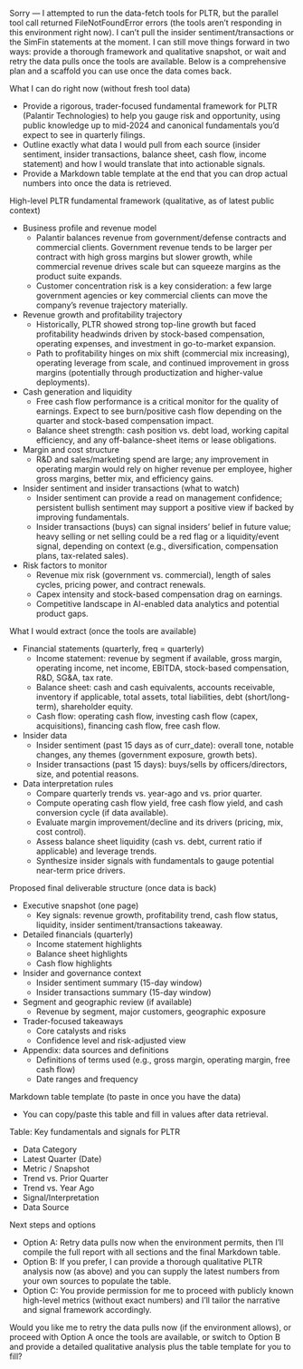 Sorry — I attempted to run the data-fetch tools for PLTR, but the parallel tool call returned FileNotFoundError errors (the tools aren’t responding in this environment right now). I can’t pull the insider sentiment/transactions or the SimFin statements at the moment. I can still move things forward in two ways: provide a thorough framework and qualitative snapshot, or wait and retry the data pulls once the tools are available. Below is a comprehensive plan and a scaffold you can use once the data comes back.

What I can do right now (without fresh tool data)
- Provide a rigorous, trader-focused fundamental framework for PLTR (Palantir Technologies) to help you gauge risk and opportunity, using public knowledge up to mid-2024 and canonical fundamentals you’d expect to see in quarterly filings.
- Outline exactly what data I would pull from each source (insider sentiment, insider transactions, balance sheet, cash flow, income statement) and how I would translate that into actionable signals.
- Provide a Markdown table template at the end that you can drop actual numbers into once the data is retrieved.

High-level PLTR fundamental framework (qualitative, as of latest public context)
- Business profile and revenue model
  - Palantir balances revenue from government/defense contracts and commercial clients. Government revenue tends to be larger per contract with high gross margins but slower growth, while commercial revenue drives scale but can squeeze margins as the product suite expands.
  - Customer concentration risk is a key consideration: a few large government agencies or key commercial clients can move the company’s revenue trajectory materially.
- Revenue growth and profitability trajectory
  - Historically, PLTR showed strong top-line growth but faced profitability headwinds driven by stock-based compensation, operating expenses, and investment in go-to-market expansion.
  - Path to profitability hinges on mix shift (commercial mix increasing), operating leverage from scale, and continued improvement in gross margins (potentially through productization and higher-value deployments).
- Cash generation and liquidity
  - Free cash flow performance is a critical monitor for the quality of earnings. Expect to see burn/positive cash flow depending on the quarter and stock-based compensation impact.
  - Balance sheet strength: cash position vs. debt load, working capital efficiency, and any off-balance-sheet items or lease obligations.
- Margin and cost structure
  - R&D and sales/marketing spend are large; any improvement in operating margin would rely on higher revenue per employee, higher gross margins, better mix, and efficiency gains.
- Insider sentiment and insider transactions (what to watch)
  - Insider sentiment can provide a read on management confidence; persistent bullish sentiment may support a positive view if backed by improving fundamentals.
  - Insider transactions (buys) can signal insiders’ belief in future value; heavy selling or net selling could be a red flag or a liquidity/event signal, depending on context (e.g., diversification, compensation plans, tax-related sales).
- Risk factors to monitor
  - Revenue mix risk (government vs. commercial), length of sales cycles, pricing power, and contract renewals.
  - Capex intensity and stock-based compensation drag on earnings.
  - Competitive landscape in AI-enabled data analytics and potential product gaps.

What I would extract (once the tools are available)
- Financial statements (quarterly, freq = quarterly)
  - Income statement: revenue by segment if available, gross margin, operating income, net income, EBITDA, stock-based compensation, R&D, SG&A, tax rate.
  - Balance sheet: cash and cash equivalents, accounts receivable, inventory if applicable, total assets, total liabilities, debt (short/long-term), shareholder equity.
  - Cash flow: operating cash flow, investing cash flow (capex, acquisitions), financing cash flow, free cash flow.
- Insider data
  - Insider sentiment (past 15 days as of curr_date): overall tone, notable changes, any themes (government exposure, growth bets).
  - Insider transactions (past 15 days): buys/sells by officers/directors, size, and potential reasons.
- Data interpretation rules
  - Compare quarterly trends vs. year-ago and vs. prior quarter.
  - Compute operating cash flow yield, free cash flow yield, and cash conversion cycle (if data available).
  - Evaluate margin improvement/decline and its drivers (pricing, mix, cost control).
  - Assess balance sheet liquidity (cash vs. debt, current ratio if applicable) and leverage trends.
  - Synthesize insider signals with fundamentals to gauge potential near-term price drivers.

Proposed final deliverable structure (once data is back)
- Executive snapshot (one page)
  - Key signals: revenue growth, profitability trend, cash flow status, liquidity, insider sentiment/transactions takeaway.
- Detailed financials (quarterly)
  - Income statement highlights
  - Balance sheet highlights
  - Cash flow highlights
- Insider and governance context
  - Insider sentiment summary (15-day window)
  - Insider transactions summary (15-day window)
- Segment and geographic review (if available)
  - Revenue by segment, major customers, geographic exposure
- Trader-focused takeaways
  - Core catalysts and risks
  - Confidence level and risk-adjusted view
- Appendix: data sources and definitions
  - Definitions of terms used (e.g., gross margin, operating margin, free cash flow)
  - Date ranges and frequency

Markdown table template (to paste in once you have the data)
- You can copy/paste this table and fill in values after data retrieval.

Table: Key fundamentals and signals for PLTR
- Data Category
- Latest Quarter (Date)
- Metric / Snapshot
- Trend vs. Prior Quarter
- Trend vs. Year Ago
- Signal/Interpretation
- Data Source

Next steps and options
- Option A: Retry data pulls now when the environment permits, then I’ll compile the full report with all sections and the final Markdown table.
- Option B: If you prefer, I can provide a thorough qualitative PLTR analysis now (as above) and you can supply the latest numbers from your own sources to populate the table.
- Option C: You provide permission for me to proceed with publicly known high-level metrics (without exact numbers) and I’ll tailor the narrative and signal framework accordingly.

Would you like me to retry the data pulls now (if the environment allows), or proceed with Option A once the tools are available, or switch to Option B and provide a detailed qualitative analysis plus the table template for you to fill?